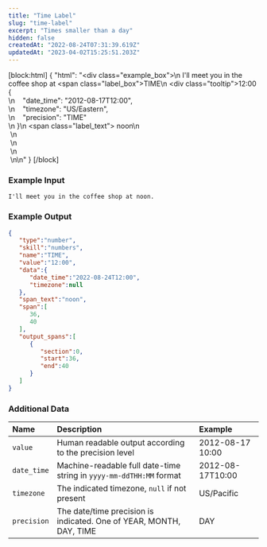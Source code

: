 ```yaml
---
title: "Time Label"
slug: "time-label"
excerpt: "Times smaller than a day"
hidden: false
createdAt: "2022-08-24T07:31:39.619Z"
updatedAt: "2023-04-02T15:25:51.203Z"
---
```

[block:html]
{
  "html": "<div class=\"example_box\">\n  I'll meet you in the coffee shop at <span class=\"label_box\">TIME\n  <div class=\"tooltip\">12:00<br>{<br> \n    &nbsp;&nbsp;&nbsp;\"date_time\": \"2012-08-17T12:00\",<br> \n    &nbsp;&nbsp;&nbsp;\"timezone\": \"US/Eastern\",<br>\n    &nbsp;&nbsp;&nbsp;\"precision\": \"TIME\"<br> \n    }</div>\n  </span><span class=\"label_text\"> noon</span>\n  <br>&nbsp;\n  <br>&nbsp;\n  <br>&nbsp;\n  <br>&nbsp;\n</div>\n"
}
[/block]



### Example Input

```
I'll meet you in the coffee shop at noon.
```



### Example Output

```json
{
   "type":"number",
   "skill":"numbers",
   "name":"TIME",
   "value":"12:00",
   "data":{
      "date_time":"2022-08-24T12:00",
      "timezone":null
   },
   "span_text":"noon",
   "span":[
      36,
      40
   ],
   "output_spans":[
      {
         "section":0,
         "start":36,
         "end":40
      }
   ]
}
```



### Additional Data

| Name        | Description                                                         | Example          |
| :---------- | :------------------------------------------------------------------ | :--------------- |
| `value`     | Human readable output according to the precision level              | 2012-08-17 10:00 |
| `date_time` | Machine-readable full date-time string in `yyyy-mm-ddTHH:MM` format | 2012-08-17T10:00 |
| `timezone`  | The indicated timezone, `null` if not present                       | US/Pacific       |
| `precision` | The date/time precision is indicated. One of YEAR, MONTH, DAY, TIME | DAY              |